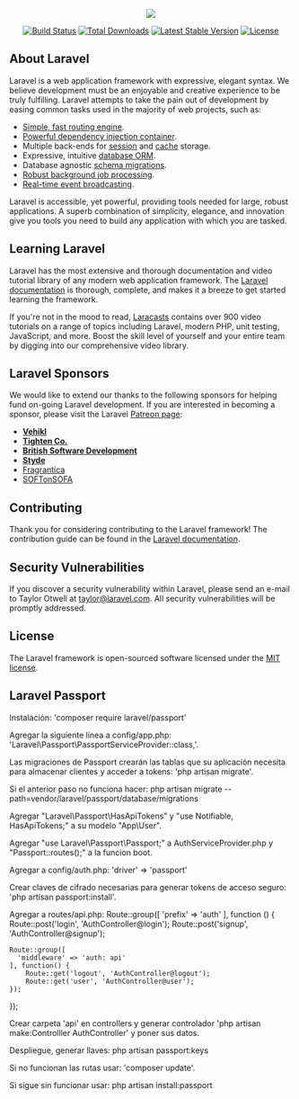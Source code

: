 <p align="center"><img src="https://laravel.com/assets/img/components/logo-laravel.svg"></p>

<p align="center">
<a href="https://travis-ci.org/laravel/framework"><img src="https://travis-ci.org/laravel/framework.svg" alt="Build Status"></a>
<a href="https://packagist.org/packages/laravel/framework"><img src="https://poser.pugx.org/laravel/framework/d/total.svg" alt="Total Downloads"></a>
<a href="https://packagist.org/packages/laravel/framework"><img src="https://poser.pugx.org/laravel/framework/v/stable.svg" alt="Latest Stable Version"></a>
<a href="https://packagist.org/packages/laravel/framework"><img src="https://poser.pugx.org/laravel/framework/license.svg" alt="License"></a>
</p>

## About Laravel

Laravel is a web application framework with expressive, elegant syntax. We believe development must be an enjoyable and creative experience to be truly fulfilling. Laravel attempts to take the pain out of development by easing common tasks used in the majority of web projects, such as:

- [Simple, fast routing engine](https://laravel.com/docs/routing).
- [Powerful dependency injection container](https://laravel.com/docs/container).
- Multiple back-ends for [session](https://laravel.com/docs/session) and [cache](https://laravel.com/docs/cache) storage.
- Expressive, intuitive [database ORM](https://laravel.com/docs/eloquent).
- Database agnostic [schema migrations](https://laravel.com/docs/migrations).
- [Robust background job processing](https://laravel.com/docs/queues).
- [Real-time event broadcasting](https://laravel.com/docs/broadcasting).

Laravel is accessible, yet powerful, providing tools needed for large, robust applications. A superb combination of simplicity, elegance, and innovation give you tools you need to build any application with which you are tasked.

## Learning Laravel

Laravel has the most extensive and thorough documentation and video tutorial library of any modern web application framework. The [Laravel documentation](https://laravel.com/docs) is thorough, complete, and makes it a breeze to get started learning the framework.

If you're not in the mood to read, [Laracasts](https://laracasts.com) contains over 900 video tutorials on a range of topics including Laravel, modern PHP, unit testing, JavaScript, and more. Boost the skill level of yourself and your entire team by digging into our comprehensive video library.

## Laravel Sponsors

We would like to extend our thanks to the following sponsors for helping fund on-going Laravel development. If you are interested in becoming a sponsor, please visit the Laravel [Patreon page](http://patreon.com/taylorotwell):

- **[Vehikl](http://vehikl.com)**
- **[Tighten Co.](https://tighten.co)**
- **[British Software Development](https://www.britishsoftware.co)**
- **[Styde](https://styde.net)**
- [Fragrantica](https://www.fragrantica.com)
- [SOFTonSOFA](https://softonsofa.com/)

## Contributing

Thank you for considering contributing to the Laravel framework! The contribution guide can be found in the [Laravel documentation](http://laravel.com/docs/contributions).

## Security Vulnerabilities

If you discover a security vulnerability within Laravel, please send an e-mail to Taylor Otwell at taylor@laravel.com. All security vulnerabilities will be promptly addressed.

## License

The Laravel framework is open-sourced software licensed under the [MIT license](http://opensource.org/licenses/MIT).

## Laravel Passport

Instalación: 'composer require laravel/passport'

Agregar la siguiente línea a config/app.php: 'Laravel\Passport\PassportServiceProvider::class,'.

Las migraciones de Passport crearán las tablas que su aplicación necesita para almacenar clientes y acceder a tokens: 'php artisan migrate'.

Si el anterior paso no funciona hacer: php artisan migrate --path=vendor/laravel/passport/database/migrations

Agregar "Laravel\Passport\HasApiTokens" y "use Notifiable, HasApiTokens;" a su modelo "App\User".

Agregar "use Laravel\Passport\Passport;" a AuthServiceProvider.php y "Passport::routes();" a la funcion boot.

Agregar a config/auth.php: 'driver' => 'passport'

Crear claves de cifrado necesarias para generar tokens de acceso seguro: 'php artisan passport:install'.

Agregar a routes/api.php:
Route::group([
    'prefix' => 'auth' 
], function () { 
    Route::post('login', 'AuthController@login');
    Route::post('signup', 'AuthController@signup');

    Route::group([
      'middleware' => 'auth: api'
    ], function() {
        Route::get('logout', 'AuthController@logout');
        Route::get('user', 'AuthController@user');
    });
});

Crear carpeta 'api' en controllers y generar controlador 'php artisan make:Controlller AuthController' y poner sus datos.

Despliegue, generar llaves: php artisan passport:keys

Si no funcionan las rutas usar: 'composer update'.

Si sigue sin funcionar usar: php artisan install:passport
